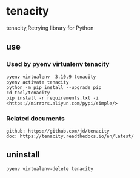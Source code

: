 # tenacity

tenacity,Retrying library for Python

## use

### Used by pyenv virtualenv tenacity

    pyenv virtualenv  3.10.9 tenacity
    pyenv activate tenacity
    python -m pip install --upgrade pip
    cd tool/tenacity
    pip install -r requirements.txt -i <https://mirrors.aliyun.com/pypi/simple/>

### Related documents

    github: https://github.com/jd/tenacity
    doc: https://tenacity.readthedocs.io/en/latest/

## uninstall

    pyenv virtualenv-delete tenacity
